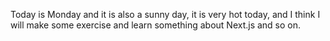 Today is Monday and it is also a sunny day, it is very hot today, and I think I will make some exercise and learn something about Next.js and so on.